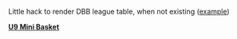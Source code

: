 Little hack to render DBB league table, when not existing ([example](https://www.basketball-bund.net/static/#/liga/38428/tabelle))

<b>[U9 Mini Basket](https://madmaxmatze.github.io/bball/)</b>
